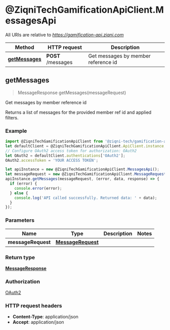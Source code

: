 # @ZiqniTechGamificationApiClient.MessagesApi

All URIs are relative to *https://gamification-api.ziqni.com*

Method | HTTP request | Description
------------- | ------------- | -------------
[**getMessages**](MessagesApi.md#getMessages) | **POST** /messages | Get messages by member reference id



## getMessages

> MessageResponse getMessages(messageRequest)

Get messages by member reference id

Returns a list of messages for the provided member ref id and applied filters.

### Example

```javascript
import @ZiqniTechGamificationApiClient from '@ziqni-tech/gamification-api-client';
let defaultClient = @ZiqniTechGamificationApiClient.ApiClient.instance;
// Configure OAuth2 access token for authorization: OAuth2
let OAuth2 = defaultClient.authentications['OAuth2'];
OAuth2.accessToken = 'YOUR ACCESS TOKEN';

let apiInstance = new @ZiqniTechGamificationApiClient.MessagesApi();
let messageRequest = new @ZiqniTechGamificationApiClient.MessageRequest(); // MessageRequest | 
apiInstance.getMessages(messageRequest, (error, data, response) => {
  if (error) {
    console.error(error);
  } else {
    console.log('API called successfully. Returned data: ' + data);
  }
});
```

### Parameters


Name | Type | Description  | Notes
------------- | ------------- | ------------- | -------------
 **messageRequest** | [**MessageRequest**](MessageRequest.md)|  | 

### Return type

[**MessageResponse**](MessageResponse.md)

### Authorization

[OAuth2](../README.md#OAuth2)

### HTTP request headers

- **Content-Type**: application/json
- **Accept**: application/json

